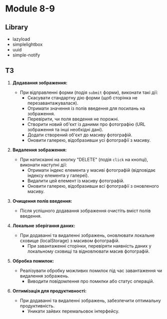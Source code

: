 # Module 8-9

## Library

- lazyload
- simplelightbox
- uuid
- simple-notify

## ТЗ

1. **Додавання зображення:**

   - При відправленні форми (подія `submit` форми), виконати такі дії:
     - Скасувати стандартну дію форми (щоб сторінка не перезавантажувалася).
     - Отримати значення із полів введення для посилань на зображення.
     - Перевірити, чи поля введення не порожні.
     - Створити новий об'єкт із даними про фотографію (URL зображення та інші необхідні дані).
     - Додати створений об'єкт до масиву фотографій.
     - Оновити галерею, відобразивши усі фотографії з масиву.

1. **Видалення зображення:**

   - При натисканні на кнопку "DELETE" (подія `click` на кнопці), виконати наступні дії:
     - Отримати індекс елемента у масиві фотографій (відповідає індексу елемента у галереї).
     - Видалити цей елемент із масиву фотографій.
     - Оновити галерею, відобразивши всі фотографії з оновленого масиву.

1. **Очищення полів введення:**

   - Після успішного додавання зображення очистіть вміст полів введення.

1. **Локальне зберігання даних:**

   - При додаванні та видаленні зображень, оновлювати локальне сховище (localStorage) з масивом фотографій.
     - При завантаженні сторінки, перевіряти наявність даних у локальному сховищі та відновлювати масив фотографій.

1. **Обробка помилок:**

   - Реалізувати обробку можливих помилок під час завантаження чи видалення зображень.
     - Виводити повідомлення про помилки або статус операцій.

1. **Оптимізація для продуктивності:**

   - При додаванні та видаленні зображень, забезпечити оптимальну продуктивність.
     - Уникати зайвих перемальовок інтерфейсу.
